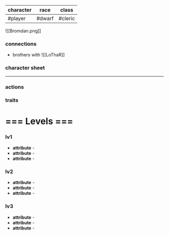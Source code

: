 | character | race   | class |
| --------- | ------ | ----- |
| #player   | #dwarf | #cleric      |

![[Bromdan.png]]
### connections
- brothers with ![[LoThaR]]

### character sheet
---
### actions
### traits

# === Levels ===
### lv1
- **attribute** - 
- **attribute** - 
- **attribute** - 

### lv2
- **attribute** - 
- **attribute** - 
- **attribute** - 

### lv3
- **attribute** - 
- **attribute** - 
- **attribute** - 
